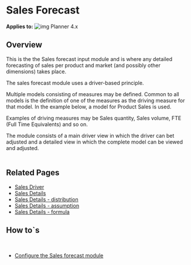 # Sales Forecast


**Applies to:** ![img](https://profitbasedocs.blob.core.windows.net/icons/yes-icon.png) Planner 4.x<br/>

## Overview
This is the the Sales forecast input module and is where any detailed forecasting of sales per product and market (and possibly other dimensions) takes place.<br/>

The sales forecast module uses a driver-based principle.<br/>

Multiple models consisting of measures may be defined. Common to all models is the definition of one of the measures as the driving measure for that model. In the example below, a model for Product Sales is used.<br/>

Examples of driving measures may be Sales quantity, Sales volume, FTE (Full Time Equivalents) and so on.<br/>

The module consists of a main driver view in which the driver can bet adjusted and a detailed view in which the complete model can be viewed and adjusted.<br/>
<br/>

## Related Pages
-  [Sales Driver](sales-forecast/sales-forecast-driver.md)<br/>
-  [Sales Details](sales-forecast/sales-forecast-details.md)<br/>
-  [Sales Details - distribution](sales-forecast/distribution.md)<br/>
-  [Sales Details - assumption](sales-forecast/assumption.md)<br/>
-  [Sales Details - formula](sales-forecast/formula.md)<br/>

## How to`s

<br/>

-  [Configure the Sales forecast module](https://profitbasedocs.blob.core.windows.net/enduserhelp/files/Planner%20Sales%20Forecast%20module.pdf)<br/>

<br/>
